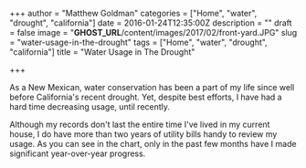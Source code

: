 +++
author = "Matthew Goldman"
categories = ["Home", "water", "drought", "california"]
date = 2016-01-24T12:35:00Z
description = ""
draft = false
image = "__GHOST_URL__/content/images/2017/02/front-yard.JPG"
slug = "water-usage-in-the-drought"
tags = ["Home", "water", "drought", "california"]
title = "Water Usage in The Drought"

+++


As a New Mexican, water conservation has been a part of my life since well before California's recent drought. Yet, despite best efforts, I have had a hard time decreasing usage, until recently.

Although my records don't last the entire time I've lived in my current house, I do have more than two years of utility bills handy to review my usage. As you can see in the chart, only in the past few months have I made significant year-over-year progress.

<div id="chartContainer" style="height: 420px; width: 100%;"></div>
<script src="http://canvasjs.com/assets/script/canvasjs.min.js"></script>
<script>
	var chart= new CanvasJS.Chart("chartContainer", {
	    title:{
	        text: "Water Usage Over Time"
	    },
           legend: { fontFamily: "Arial" },
	    axisY2: {
	        includeZero: false,
	        title: "Year-Over-Year Change (%)"
	    },
	    axisY: {        
	        title: "Hundred Cubic Feet of Water Per Two Month Billing Cycle"
	    },
	    data: [
	    {
	        type: "line", 
                showInLegend: true, 
                name: "series1",
                legendText: "HCF Used",       
	        dataPoints: [
	            { x: new Date(2012, 12, 28), y: 18 },            
	            { x: new Date(2013, 02, 27), y: 19 },
				{ x: new Date(2013, 04, 29), y: 32 },
				{ x: new Date(2013, 06, 27), y: 32 },
				{ x: new Date(2013, 08, 28), y: 43 },
				{ x: new Date(2013, 10, 28), y: 40 },
				{ x: new Date(2013, 12, 30), y: 25 },
				{ x: new Date(2014, 02, 27), y: 23 },
				{ x: new Date(2014, 04, 28), y: 22 },
				{ x: new Date(2014, 06, 27), y: 45 },
				{ x: new Date(2014, 08, 28), y: 48 },
				{ x: new Date(2014, 10, 29), y: 43 },
				{ x: new Date(2014, 12, 30), y: 25 },
				{ x: new Date(2015, 02, 27), y: 19 },
				{ x: new Date(2015, 04, 29), y: 19 },
				{ x: new Date(2015, 06, 29), y: 36 },
				{ x: new Date(2015, 08, 28), y: 26 },
	            { x: new Date(2015, 10, 28), y: 27 },
				{ x: new Date(2015, 12, 29), y: 19 }
	        ]
	    },
	    {
	        type: "line",
                showInLegend: true, 
                name: "series2",
                legendText: "Year-over-Year Change (%)",
	        axisYType: "secondary",
	        dataPoints: [        
				{ x: new Date(2013, 12, 30), y: 33 },
				{ x: new Date(2014, 02, 27), y: 26 },
				{ x: new Date(2014, 04, 28), y: -29 },
				{ x: new Date(2014, 06, 27), y: 39 },
				{ x: new Date(2014, 08, 28), y: 12 },
				{ x: new Date(2014, 10, 29), y: 5 },
				{ x: new Date(2014, 12, 30), y: 0 },
				{ x: new Date(2015, 02, 27), y: -18 },
				{ x: new Date(2015, 04, 29), y: -16 },
				{ x: new Date(2015, 06, 29), y: -21 },
				{ x: new Date(2015, 08, 28), y: -44 },
	            { x: new Date(2015, 10, 28), y: -36 },
				{ x: new Date(2015, 12, 29), y: -23 }
	        ]
	    }
	    ]


	});
	chart.render();
	</script>


Before the chart went down we did a number of things:

* Install rain barrels
* Convert to rotor sprinkler heads from spray
* Convert some sprinklers to drip where appropriate
* Continually attempt to adjust the schedule
* Converted our curb to xeriscape/drought-tolerant

Last year, we noticed a very significant issue wherein it turned out our sprinkler controller would go off, quite randomly. The latest in Internet-connected controllers weren't ready, so we had our landscapers put in a "smart" device.

The new controller:

* Doesn't go off randomly
* Has soil type and sprinkler type intelligence
* Has a moisture detector to turn-off during rain, etc.

This had a significant impact on improving (decreasing) water usage. It was easy to turn off in the rare case of rain, and didn't run excessively (once we figured it out, that took a while).

This fall, we also converted 75% of our front yard to xeriscape. The remaining 25% is UC Davis Verde Buffalo grass, which is a hybrid designed to be low water (once established).

As you can see from the chart above, this has had a significant impact so far. We're excited to see this continue and contribute to the 28% Pasadena goal. We aren't hitting that goal every month, but we're doing pretty well, I think.

As a side note, this is really being done for environmental reasons. The cost of converting to drought tolerant (including a new walkway in the front) would take years and year to make back in water savings. Water is still very cheap.

